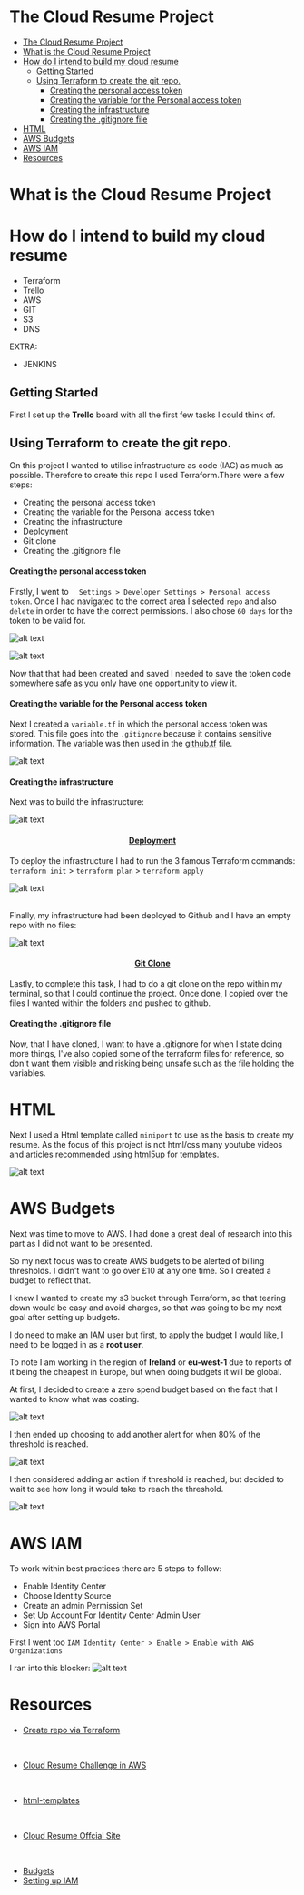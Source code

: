 # The Cloud Resume Project
- [The Cloud Resume Project](#the-cloud-resume-project)
- [What is the Cloud Resume Project](#what-is-the-cloud-resume-project)
- [How do I intend to build my cloud resume](#how-do-i-intend-to-build-my-cloud-resume)
  - [Getting Started](#getting-started)
  - [Using Terraform to create the git repo.](#using-terraform-to-create-the-git-repo)
      - [Creating the personal access token](#creating-the-personal-access-token)
      - [Creating the variable for the Personal access token](#creating-the-variable-for-the-personal-access-token)
      - [Creating the infrastructure](#creating-the-infrastructure)
      - [Creating the .gitignore file](#creating-the-gitignore-file)
- [HTML](#html)
- [AWS Budgets](#aws-budgets)
- [AWS IAM](#aws-iam)
- [Resources](#resources)



#  What is the Cloud Resume Project


# How do I intend to build my cloud resume

* Terraform
* Trello
* AWS
* GIT
* S3
* DNS

EXTRA:
* JENKINS

## Getting Started
First I set up the **Trello** board with all the first few tasks I could think of.


## Using Terraform to create the git repo.

On this project I wanted to utilise infrastructure as code (IAC) as much as possible. Therefore to create this repo I used Terraform.There were a few steps:

* Creating the personal access token
* Creating the variable for the Personal access token
* Creating the infrastructure
* Deployment
* Git clone
* Creating the .gitignore file


#### Creating the personal access token

Firstly, I went to `  Settings > Developer Settings > Personal access token`. Once I had navigated to the correct area I selected `repo` and also `delete` in order to have the correct permissions. I also chose `60 days` for the token to be valid for.  

![alt text](<images/Screenshot 2024-05-21 at 14.30.01.png>)


![alt text](<images/Screenshot 2024-05-21 at 14.30.25.png>)

Now that that had been created and saved I needed to save the token code somewhere safe as you only have one opportunity to view it.


####  Creating the variable for the Personal access token

Next I created a `variable.tf` in which the personal access token was stored. This file goes into the `.gitignore` because it contains sensitive information. The variable was then used in the [github.tf](https://github.com/Scarlett100/cloud_resume_challenge/blob/master/terraform_for_reference/github.tf) file.

![alt text](<images/Screenshot 2024-05-21 at 14.41.16.png>)


#### Creating the infrastructure

Next was to build the infrastructure:

![alt text](<images/Screenshot 2024-05-21 at 14.42.51.png>)


<h4 style="text-align: center;"><u>Deployment</u></h4>


To deploy the infrastructure I had to run the 3 famous Terraform commands: 
`terraform init` > `terraform plan` > `terraform apply` 

![alt text](<images/Screenshot 2024-05-21 at 14.49.40.png>)

<br>
Finally, my infrastructure had been deployed to Github and I have an empty repo with no files:
<br>

![alt text](<images/Screenshot 2024-05-21 at 14.50.41.png>)

<h4 style="text-align: center;"><u>Git Clone</u></h4>


Lastly, to complete this task, I had to do a git clone on the repo within my terminal, so that I could continue the project. Once done, I copied over the files I wanted within the folders and pushed to github.

#### Creating the .gitignore file

Now, that I have cloned, I want to have a .gitignore for when I state doing more things, I've also copied some of the terraform files for reference, so don't want them visible and risking being unsafe such as the file holding the variables.



# HTML

Next I used a Html template called `miniport` to use as the basis to create my resume. As the focus of this project is not html/css many youtube videos and articles recommended using [html5up](https://html5up.net) for templates.


![alt text](<images/Screenshot 2024-05-21 at 14.59.46.png>)



# AWS Budgets

Next was time to move to AWS. I had done a great deal of research into this part as I did not want to be presented.

So my next focus was to create AWS budgets to be alerted of billing thresholds. I didn't want to go over £10 at any one time. So I created a budget to reflect that.

I knew I wanted to create my s3 bucket through Terraform, so that tearing down would be easy and avoid charges, so that was going to be my next goal after setting up budgets.


I do need to make an IAM user but first, to apply the budget I would like, I need to be logged in as a **root user**.

To note I am working in the region of **Ireland** or **eu-west-1** due to reports of it being the cheapest in Europe, but when doing budgets it will be global.

At first, I decided to create a zero spend budget based on the fact that I wanted to know what was costing.

![alt text](<images/Screenshot 2024-05-28 at 13.18.41.png>)

I then ended up choosing to add another alert for when 80% of the threshold is reached.

![alt text](<images/Screenshot 2024-05-28 at 13.27.50.png>)

I then considered adding an action if threshold is reached, but decided to wait to see how long it would take to reach the threshold.

![alt text](<images/Screenshot 2024-05-28 at 13.26.55.png>)




# AWS IAM

  To work within best practices there are 5 steps to follow:

  * Enable Identity Center
  * Choose Identity Source
  * Create an admin Permission Set
  * Set Up Account For Identity Center Admin User
  * Sign into AWS Portal

First I went too `IAM Identity Center > Enable > Enable with AWS Organizations`


I ran into this blocker:
![alt text](<images/Screenshot 2024-05-28 at 14.00.58.png>)



# Resources
* [Create repo via Terraform](https://www.linkedin.com/pulse/github-repository-create-terraform-anish-kumar/)
<br>

* [Cloud Resume Challenge in AWS](https://www.youtube.com/watch?v=NNKzYhvqq5w)
  
<br>

* [html-templates](https://html5up.net)
<br>

* [Cloud Resume Offcial Site](https://cloudresumechallenge.dev)
<br>

* [Budgets](https://www.youtube.com/watch?v=WtokD2JD7K8)
  <br>
* [Setting up IAM](https://www.youtube.com/watch?v=_KhrGFV_Npw)




